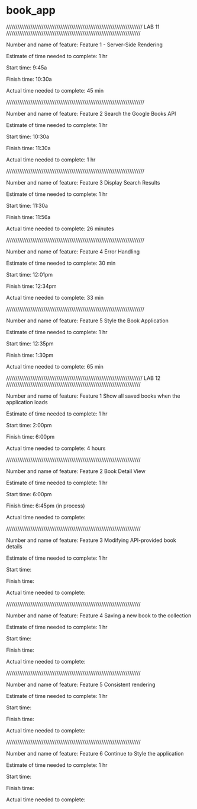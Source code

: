 # book_app

/////////////////////////////////////////////////////////////////////////
LAB 11
////////////////////////////////////////////////////////////////////////

Number and name of feature: Feature 1 - Server-Side Rendering

Estimate of time needed to complete: 1 hr

Start time: 9:45a

Finish time: 10:30a

Actual time needed to complete: 45 min

//////////////////////////////////////////////////////////////////////////

Number and name of feature: Feature 2 Search the Google Books API

Estimate of time needed to complete: 1 hr

Start time: 10:30a

Finish time: 11:30a

Actual time needed to complete: 1 hr

//////////////////////////////////////////////////////////////////////////

Number and name of feature: Feature 3 Display Search Results

Estimate of time needed to complete: 1 hr

Start time: 11:30a

Finish time: 11:56a

Actual time needed to complete: 26 minutes

//////////////////////////////////////////////////////////////////////////

Number and name of feature: Feature 4 Error Handling

Estimate of time needed to complete: 30 min

Start time: 12:01pm

Finish time: 12:34pm

Actual time needed to complete: 33 min

//////////////////////////////////////////////////////////////////////////

Number and name of feature: Feature 5 Style the Book Application

Estimate of time needed to complete: 1 hr

Start time: 12:35pm

Finish time: 1:30pm

Actual time needed to complete: 65 min

/////////////////////////////////////////////////////////////////////////
LAB 12
////////////////////////////////////////////////////////////////////////

Number and name of feature: Feature 1 Show all saved books when the application loads

Estimate of time needed to complete: 1 hr

Start time: 2:00pm

Finish time: 6:00pm

Actual time needed to complete: 4 hours

////////////////////////////////////////////////////////////////////////

Number and name of feature: Feature 2 Book Detail View

Estimate of time needed to complete: 1 hr

Start time: 6:00pm

Finish time: 6:45pm (in process)

Actual time needed to complete: 

////////////////////////////////////////////////////////////////////////

Number and name of feature: Feature 3 Modifying API-provided book details

Estimate of time needed to complete: 1 hr

Start time: 

Finish time: 

Actual time needed to complete: 

////////////////////////////////////////////////////////////////////////

Number and name of feature: Feature 4 Saving a new book to the collection

Estimate of time needed to complete: 1 hr

Start time: 

Finish time: 

Actual time needed to complete: 

////////////////////////////////////////////////////////////////////////

Number and name of feature: Feature 5 Consistent rendering

Estimate of time needed to complete: 1 hr

Start time: 

Finish time: 

Actual time needed to complete: 

////////////////////////////////////////////////////////////////////////

Number and name of feature: Feature 6 Continue to Style the application

Estimate of time needed to complete: 1 hr

Start time: 

Finish time: 

Actual time needed to complete: 